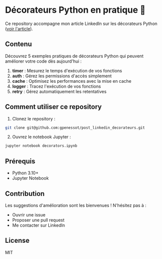# Décorateurs Python en pratique 🐍

Ce repository accompagne mon article LinkedIn sur les décorateurs Python ([voir l'article]()).

## Contenu

Découvrez 5 exemples pratiques de décorateurs Python qui peuvent améliorer votre code dès aujourd'hui :

1. **timer** : Mesurez le temps d'exécution de vos fonctions
2. **auth** : Gérez les permissions d'accès simplement
3. **cache** : Optimisez les performances avec la mise en cache
4. **logger** : Tracez l'exécution de vos fonctions
5. **retry** : Gérez automatiquement les retentatives

## Comment utiliser ce repository

1. Clonez le repository :
```bash
git clone git@github.com:gpenessot/post_linkedin_decorateurs.git
```

2. Ouvrez le notebook Jupyter :
```bash
jupyter notebook decorators.ipynb
```

## Prérequis

- Python 3.10+
- Jupyter Notebook

## Contribution

Les suggestions d'amélioration sont les bienvenues ! N'hésitez pas à :
- Ouvrir une issue
- Proposer une pull request
- Me contacter sur LinkedIn

## License

MIT
